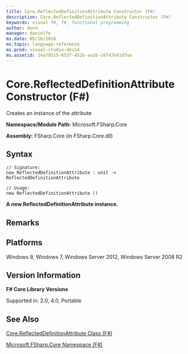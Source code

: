 ```yaml
---
title: Core.ReflectedDefinitionAttribute Constructor (F#)
description: Core.ReflectedDefinitionAttribute Constructor (F#)
keywords: visual f#, f#, functional programming
author: dend
manager: danielfe
ms.date: 05/16/2016
ms.topic: language-reference
ms.prod: visual-studio-dev14
ms.assetid: 14a79515-6537-452b-aa26-c6f47641d7aa 
---
```


# Core.ReflectedDefinitionAttribute Constructor (F#)

Creates an instance of the attribute

**Namespace/Module Path:** Microsoft.FSharp.Core

**Assembly:** FSharp.Core (in FSharp.Core.dll)


## Syntax

```
// Signature:
new ReflectedDefinitionAttribute : unit -> ReflectedDefinitionAttribute

// Usage:
new ReflectedDefinitionAttribute ()
```

**A new ReflectedDefinitionAttribute instance.**
## Remarks

## Platforms
Windows 8, Windows 7, Windows Server 2012, Windows Server 2008 R2


## Version Information
**F# Core Library Versions**

Supported in: 2.0, 4.0, Portable




## See Also
[Core.ReflectedDefinitionAttribute Class &#40;F&#35;&#41;](Core.ReflectedDefinitionAttribute-Class-%5BFSharp%5D.md)

[Microsoft.FSharp.Core Namespace &#40;F&#35;&#41;](Microsoft.FSharp.Core-Namespace-%5BFSharp%5D.md)

